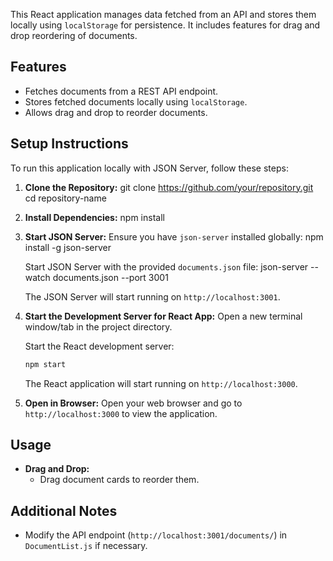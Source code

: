 

This React application manages data fetched from an API and stores them locally using `localStorage` for persistence. It includes features for drag and drop reordering of documents.

## Features

- Fetches documents from a REST API endpoint.
- Stores fetched documents locally using `localStorage`.
- Allows drag and drop to reorder documents.

## Setup Instructions

To run this application locally with JSON Server, follow these steps:

1. **Clone the Repository:**
   git clone https://github.com/your/repository.git
   cd repository-name

2. **Install Dependencies:**
   npm install

3. **Start JSON Server:**
   Ensure you have `json-server` installed globally:
   npm install -g json-server

   Start JSON Server with the provided `documents.json` file:
   json-server --watch documents.json --port 3001

   The JSON Server will start running on `http://localhost:3001`.

4. **Start the Development Server for React App:**
   Open a new terminal window/tab in the project directory.

   Start the React development server:
   ```bash
   npm start
   ```

   The React application will start running on `http://localhost:3000`.

5. **Open in Browser:**
   Open your web browser and go to `http://localhost:3000` to view the application.

## Usage

- **Drag and Drop:**
  - Drag document cards to reorder them.

## Additional Notes

- Modify the API endpoint (`http://localhost:3001/documents/`) in `DocumentList.js` if necessary.